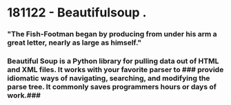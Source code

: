 # 181122 - Beautifulsoup . 

### "The Fish-Footman began by producing from under his arm a great letter, nearly as large as himself."
### Beautiful Soup is a Python library for pulling data out of HTML and XML files. It works with your favorite parser to ### provide idiomatic ways of navigating, searching, and modifying the parse tree. It commonly saves programmers hours or days of work.###
